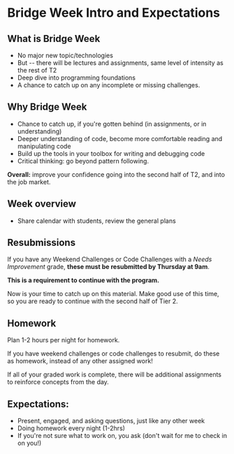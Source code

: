 # Bridge Week Intro and Expectations


## What is Bridge Week

- No major new topic/technologies
- But -- there will be lectures and assignments, same level of intensity as the rest of T2
- Deep dive into programming foundations
- A chance to catch up on any incomplete or missing challenges.

	
## Why Bridge Week

- Chance to catch up, if you're gotten behind (in assignments, or in understanding)
- Deeper understanding of code, become more comfortable reading and manipulating code
- Build up the tools in your toolbox for writing and debugging code
- Critical thinking: go beyond pattern following. 

**Overall:** improve your confidence going into the second half of T2, and into the job market.


## Week overview
	
- Share calendar with students, review the general plans

## Resubmissions

If you have any Weekend Challenges or Code Challenges with a _Needs Improvement_ grade, **these must be resubmitted by Thursday at 9am**. 

**This is a requirement to continue with the program.**

Now is your time to catch up on this material. Make good use of this time, so you are ready to continue with the second half of Tier 2. 

## Homework
   
Plan 1-2 hours per night for homework.

If you have weekend challenges or code challenges to resubmit, do these as homework, instead of any other assigned work! 

If all of your graded work is complete, there will be additional assignments to reinforce concepts from the day. 



## Expectations:

- Present, engaged, and asking questions, just like any other week
- Doing homework every night (1-2hrs)
- If you're not sure what to work on, you ask (don't wait for me to check in on you!)